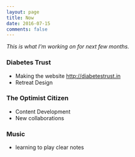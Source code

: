 ```yaml
---
layout: page
title: Now
date: 2016-07-15
comments: false
---
```


*This is what I'm working on for next few months.*

### Diabetes Trust
+ Making the website <http://diabetestrust.in>
+ Retreat Design

### The Optimist Citizen
+ Content Development
+ New collaborations

### Music
+ learning to play clear notes
